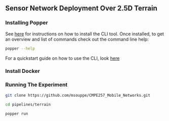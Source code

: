 ## Sensor Network Deployment Over 2.5D Terrain

### Installing Popper
See [here](https://github.com/systemslab/popper/tree/master/cli) for instructions on how to install the CLI tool. Once 
installed, to get an overview and list of commands check out the 
command line help:

```bash
popper --help
```

For a quickstart guide on how to use the CLI, look [here](http://popper.readthedocs.io/en/latest/protocol/getting_started.html#quickstart-guide)

### Install Docker


### Running The Experiment
```bash
git clone https://github.com/msouppe/CMPE257_Mobile_Networks.git

cd pipelines/terrain

popper run
```
